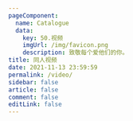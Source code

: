 ```yaml
---
pageComponent: 
  name: Catalogue
  data: 
    key: 50.视频
    imgUrl: /img/favicon.png
    description: 致敬每个爱他们的你。
title: 同人视频
date: 2021-11-13 23:59:59
permalink: /video/
sidebar: false
article: false
comment: false
editLink: false
---
```


